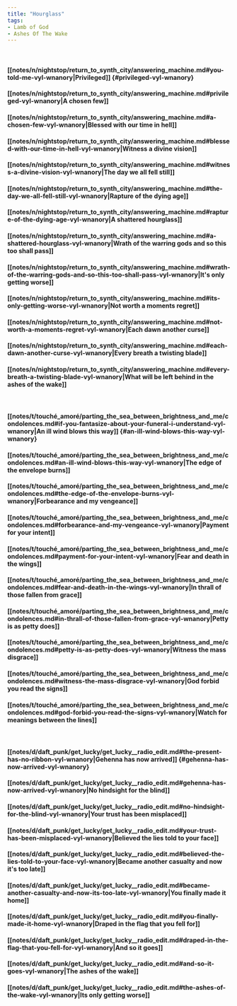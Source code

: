 ```yaml
---
title: "Hourglass"
tags:
- Lamb of God
- Ashes Of The Wake
---
```

&nbsp;
#### [[notes/n/nightstop/return_to_synth_city/answering_machine.md#you-told-me-vyl-wnanory|Privileged]] {#privileged-vyl-wnanory}
#### [[notes/n/nightstop/return_to_synth_city/answering_machine.md#privileged-vyl-wnanory|A chosen few]]
#### [[notes/n/nightstop/return_to_synth_city/answering_machine.md#a-chosen-few-vyl-wnanory|Blessed with our time in hell]]
#### [[notes/n/nightstop/return_to_synth_city/answering_machine.md#blessed-with-our-time-in-hell-vyl-wnanory|Witness a divine vision]]
#### [[notes/n/nightstop/return_to_synth_city/answering_machine.md#witness-a-divine-vision-vyl-wnanory|The day we all fell still]]
#### [[notes/n/nightstop/return_to_synth_city/answering_machine.md#the-day-we-all-fell-still-vyl-wnanory|Rapture of the dying age]]
#### [[notes/n/nightstop/return_to_synth_city/answering_machine.md#rapture-of-the-dying-age-vyl-wnanory|A shattered hourglass]]
#### [[notes/n/nightstop/return_to_synth_city/answering_machine.md#a-shattered-hourglass-vyl-wnanory|Wrath of the warring gods and so this too shall pass]]
#### [[notes/n/nightstop/return_to_synth_city/answering_machine.md#wrath-of-the-warring-gods-and-so-this-too-shall-pass-vyl-wnanory|It's only getting worse]]
#### [[notes/n/nightstop/return_to_synth_city/answering_machine.md#its-only-getting-worse-vyl-wnanory|Not worth a moments regret]]
#### [[notes/n/nightstop/return_to_synth_city/answering_machine.md#not-worth-a-moments-regret-vyl-wnanory|Each dawn another curse]]
#### [[notes/n/nightstop/return_to_synth_city/answering_machine.md#each-dawn-another-curse-vyl-wnanory|Every breath a twisting blade]]
#### [[notes/n/nightstop/return_to_synth_city/answering_machine.md#every-breath-a-twisting-blade-vyl-wnanory|What will be left behind in the ashes of the wake]]
&nbsp;
#### [[notes/t/touché_amoré/parting_the_sea_between_brightness_and_me/condolences.md#if-you-fantasize-about-your-funeral-i-understand-vyl-wnanory|An ill wind blows this way]] {#an-ill-wind-blows-this-way-vyl-wnanory}
#### [[notes/t/touché_amoré/parting_the_sea_between_brightness_and_me/condolences.md#an-ill-wind-blows-this-way-vyl-wnanory|The edge of the envelope burns]]
#### [[notes/t/touché_amoré/parting_the_sea_between_brightness_and_me/condolences.md#the-edge-of-the-envelope-burns-vyl-wnanory|Forbearance and my vengeance]]
#### [[notes/t/touché_amoré/parting_the_sea_between_brightness_and_me/condolences.md#forbearance-and-my-vengeance-vyl-wnanory|Payment for your intent]]
#### [[notes/t/touché_amoré/parting_the_sea_between_brightness_and_me/condolences.md#payment-for-your-intent-vyl-wnanory|Fear and death in the wings]]
#### [[notes/t/touché_amoré/parting_the_sea_between_brightness_and_me/condolences.md#fear-and-death-in-the-wings-vyl-wnanory|In thrall of those fallen from grace]]
#### [[notes/t/touché_amoré/parting_the_sea_between_brightness_and_me/condolences.md#in-thrall-of-those-fallen-from-grace-vyl-wnanory|Petty is as petty does]]
#### [[notes/t/touché_amoré/parting_the_sea_between_brightness_and_me/condolences.md#petty-is-as-petty-does-vyl-wnanory|Witness the mass disgrace]]
#### [[notes/t/touché_amoré/parting_the_sea_between_brightness_and_me/condolences.md#witness-the-mass-disgrace-vyl-wnanory|God forbid you read the signs]]
#### [[notes/t/touché_amoré/parting_the_sea_between_brightness_and_me/condolences.md#god-forbid-you-read-the-signs-vyl-wnanory|Watch for meanings between the lines]]
&nbsp;
#### [[notes/d/daft_punk/get_lucky/get_lucky__radio_edit.md#the-present-has-no-ribbon-vyl-wnanory|Gehenna has now arrived]] {#gehenna-has-now-arrived-vyl-wnanory}
#### [[notes/d/daft_punk/get_lucky/get_lucky__radio_edit.md#gehenna-has-now-arrived-vyl-wnanory|No hindsight for the blind]]
#### [[notes/d/daft_punk/get_lucky/get_lucky__radio_edit.md#no-hindsight-for-the-blind-vyl-wnanory|Your trust has been misplaced]]
#### [[notes/d/daft_punk/get_lucky/get_lucky__radio_edit.md#your-trust-has-been-misplaced-vyl-wnanory|Believed the lies told to your face]]
#### [[notes/d/daft_punk/get_lucky/get_lucky__radio_edit.md#believed-the-lies-told-to-your-face-vyl-wnanory|Became another casualty and now it's too late]]
#### [[notes/d/daft_punk/get_lucky/get_lucky__radio_edit.md#became-another-casualty-and-now-its-too-late-vyl-wnanory|You finally made it home]]
#### [[notes/d/daft_punk/get_lucky/get_lucky__radio_edit.md#you-finally-made-it-home-vyl-wnanory|Draped in the flag that you fell for]]
#### [[notes/d/daft_punk/get_lucky/get_lucky__radio_edit.md#draped-in-the-flag-that-you-fell-for-vyl-wnanory|And so it goes]]
#### [[notes/d/daft_punk/get_lucky/get_lucky__radio_edit.md#and-so-it-goes-vyl-wnanory|The ashes of the wake]]
#### [[notes/d/daft_punk/get_lucky/get_lucky__radio_edit.md#the-ashes-of-the-wake-vyl-wnanory|Its only getting worse]]
